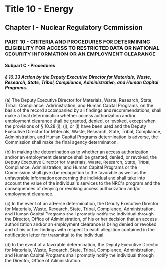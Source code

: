 
# Title 10 - Energy
## Chapter I - Nuclear Regulatory Commission
### PART 10 - CRITERIA AND PROCEDURES FOR DETERMINING ELIGIBILITY FOR ACCESS TO RESTRICTED DATA OR NATIONAL SECURITY INFORMATION OR AN EMPLOYMENT CLEARANCE
#### Subpart C - Procedures
##### § 10.33 Action by the Deputy Executive Director for Materials, Waste, Research, State, Tribal, Compliance, Administration, and Human Capital Programs.

(a) The Deputy Executive Director for Materials, Waste, Research, State, Tribal, Compliance, Administration, and Human Capital Programs, on the basis of the record accompanied by all findings and recommendations, shall make a final determination whether access authorization and/or employment clearance shall be granted, denied, or revoked, except when the provisions of § 10.28 (i), (j), or (l) have been used and the Deputy Executive Director for Materials, Waste, Research, State, Tribal, Compliance, Administration, and Human Capital Programs determination is adverse, the Commission shall make the final agency determination.

(b) In making the determination as to whether an access authorization and/or an employment clearance shall be granted, denied, or revoked, the Deputy Executive Director for Materials, Waste, Research, State, Tribal, Compliance, Administration, and Human Capital Programs or the Commission shall give due recognition to the favorable as well as the unfavorable information concerning the individual and shall take into account the value of the individual's services to the NRC's program and the consequences of denying or revoking access authorization and/or employment clearance.

(c) In the event of an adverse determination, the Deputy Executive Director for Materials, Waste, Research, State, Tribal, Compliance, Administration, and Human Capital Programs shall promptly notify the individual through the Director, Office of Administration, of his or her decision that an access authorization and/or an employment clearance is being denied or revoked and of his or her findings with respect to each allegation contained in the notification letter for transmittal to the individual.

(d) In the event of a favorable determination, the Deputy Executive Director for Materials, Waste, Research, State, Tribal, Compliance, Administration, and Human Capital Programs shall promptly notify the individual through the Director, Office of Administration.
